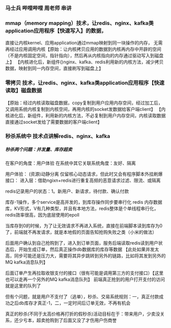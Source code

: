 ### 马士兵 哔哩哔哩 周老师 串讲

### mmap（memory mapping）技术，让redis、nginx、kafka类application应用程序【快速写入】的数据，
直接让内核kernel、应用application通过mmap映射到同一块操作的内存，
无需再经过应用调用内核【原始：让内核拷贝应用的数据到内核再内存中开辟的空间（不是内核固定空间，指针指向），然后再从内核指向的内存通过驱动写入到磁盘上】
【内核进化后，新组件()nginx、kafka、redis利用新的内核方法，减少拷贝数据，映射到同一内存空间，直接刷写到磁盘上】

### 零拷贝 技术，让redis、nginx、kafka类application应用程序【快速读取】磁盘数据
【原始：经过内核读取磁盘数据，copy复制到用户应用内存空间，经过加工后，又调用系统内核复制到内核空间，再用内核的socket发数据给客户端client】
【内核进化后，新组件，利用新的内核方法，不必复制到用户内存空间，内核读取数据直接通过socket发给了需要数据的客户端client】


### 秒杀系统中 技术点讲解redis、nginx、kafka
##### 秒杀两个问题：并发量、库存超卖
在客户的角度：用户体验
在系统中其它关联系统角度：友好、隔离

用户体验：
(资源)动静分离
仅留核心动态请求，但此时又会有程序脚本外挂刷爆接口：
    进入层：借助ngixn+redis进行重复高频的恶意请求过滤、限流、或隔离
    
redis记录用户的状态：1。新用户、新请求，待付款、确认付款

库存-1操作，多个service是高并发的，到库存操作同步要串行化
redis 内存数据库，KV形式，V有几种类型，并且有本地方法，redis整体是个单线程串行化，redis效率很高，因为底层使用的epoll

当库存到0的时候，为了让无效请求不再进入系统，直接在前端脚本读到库存为0了，前端就不再发请求，就是本地假的页面告知抢购失败之类（小米的做法）

后面用户确认到自己抢购到了，进入到订单页面，服务后端读取redis读到用户状态后，开始生成订单，然后真正操作db数据库的库存等数据
【此处如果并发太高，同步可能还是压力大，需要将其异步跳转到另外的链路，比如将其发到另外的MQ kafka消息队列】

后面订单产生再拉取收银支付的接口（很有可能是调用第三方的支付接口）【这里也可以走再一个另外的MQ kafka消息队列】
前端真正抢到的用户打开支付的访问就是这里的队列了

但有个问题，就是用户不支付了（逃单），秒杀、交易系统规则：一，真正付款成功之后db库存才真正-1，二，一定时间后订单无效，不再有机会

真正的秒杀(不同于太高价格再打折的假秒杀)活动目标在于：带来用户，少卖没关系，还少亏本，超卖抢购到了后面又没了才伤用户伤商誉








